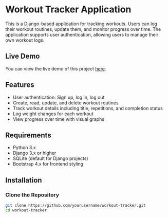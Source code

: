 # Workout Tracker Application

This is a Django-based application for tracking workouts. Users can log their workout routines, update them, and monitor progress over time. The application supports user authentication, allowing users to manage their own workout logs.


## Live Demo

You can view the live demo of this project [here](http://alanzh.pythonanywhere.com).


## Features

- User authentication: Sign up, log in, log out
- Create, read, update, and delete workout routines
- Track workout details including title, repetitions, and completion status
- Log weight changes for each workout
- View progress over time with visual graphs

## Requirements

- Python 3.x
- Django 3.x or higher
- SQLite (default for Django projects)
- Bootstrap 4.x for frontend styling

## Installation

### Clone the Repository

```bash
git clone https://github.com/yourusername/workout-tracker.git
cd workout-tracker
